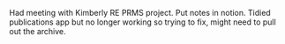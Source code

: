 Had meeting with Kimberly RE PRMS project. Put notes in notion. Tidied publications app but no longer working so trying to fix, might need to pull out the archive.
